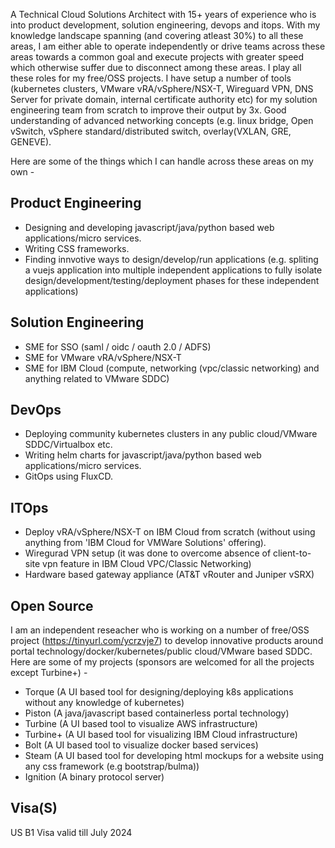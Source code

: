 A Technical Cloud Solutions Architect with 15+ years of experience who is into product development, solution engineering, devops and itops. With my knowledge landscape spanning (and covering atleast 30%) to all these areas, I am either able to operate independently or drive teams across these areas towards a common goal and execute projects with greater speed which otherwise suffer due to disconnect among these areas. 
I play all these roles for my free/OSS projects. I have setup a number of tools (kubernetes clusters, VMware vRA/vSphere/NSX-T, Wireguard VPN, DNS Server for private domain, internal certificate authority etc) for my solution engineering team from scratch to improve their output by 3x. Good understanding of advanced networking concepts (e.g. linux bridge, Open vSwitch, vSphere standard/distributed switch, overlay(VXLAN, GRE, GENEVE). 

Here are some of the things which I can handle across these areas on my own - 

Product Engineering 
-------------------
* Designing and developing javascript/java/python based web applications/micro services. 
* Writing CSS frameworks. 
* Finding innvotive ways to design/develop/run applications (e.g. spliting a vuejs application into multiple independent applications to fully isolate design/development/testing/deployment phases for these independent applications) 

Solution Engineering 
-------------------- 
* SME for SSO (saml / oidc / oauth 2.0 / ADFS) 
* SME for VMware vRA/vSphere/NSX-T 
* SME for IBM Cloud (compute, networking (vpc/classic networking) and anything related to VMware SDDC) 

DevOps 
------ 
* Deploying community kubernetes clusters in any public cloud/VMware SDDC/Virtualbox etc. 
* Writing helm charts for javascript/java/python based web applications/micro services. 
* GitOps using FluxCD. 

ITOps 
----- 
* Deploy vRA/vSphere/NSX-T on IBM Cloud from scratch (without using anything from 'IBM Cloud for VMWare Solutions' offering). 
* Wiregurad VPN setup (it was done to overcome absence of client-to-site vpn feature in IBM Cloud VPC/Classic Networking) 
* Hardware based gateway appliance (AT&T vRouter and Juniper vSRX) 

Open Source
-----------
I am an independent reseacher who is working on a number of free/OSS project (https://tinyurl.com/ycrzvje7) to develop innovative products around portal technology/docker/kubernetes/public cloud/VMware based SDDC. Here are some of my projects (sponsors are welcomed for all the projects except Turbine+) - 
* Torque (A UI based tool for designing/deploying k8s applications without any knowledge of kubernetes) 
* Piston (A java/javascript based containerless portal technology) 
* Turbine (A UI based tool to visualize AWS infrastructure) 
* Turbine+ (A UI based tool for visualizing IBM Cloud infrastructure) 
* Bolt (A UI based tool to visualize docker based services) 
* Steam (A UI based tool for developing html mockups for a website using any css framework (e.g bootstrap/bulma))  
* Ignition (A binary protocol server) 

Visa(S)  
------
US B1 Visa valid till July 2024

